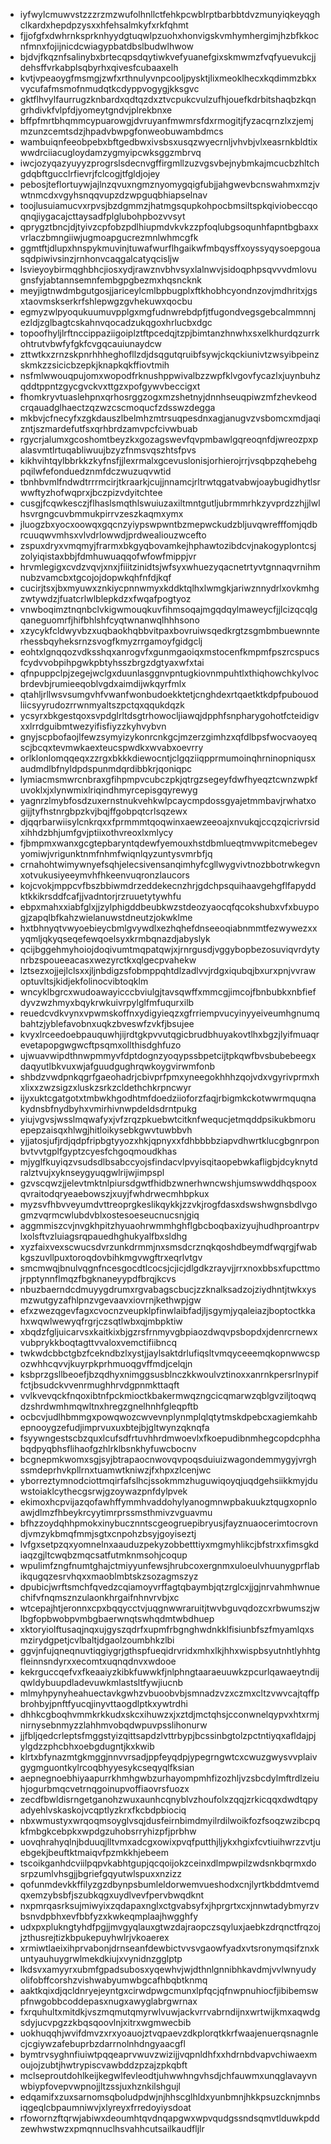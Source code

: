 * iyfwylcmuwvstzzzrzmzwufolhnllctfehkpcwblrptbarbbtdvzmunyiqkeyqghclkardxhepdpzysxxhfehsalmkyfxrkfqhmt
* fjjofgfxdwhrnksprknhyydgtuqwlpzuohxhonvigskvmhymhergimjhzbfkkocnfmnxfojijnicdcwiagypbatdbslbudwlhwow
* bjdvjfkqznfsalinybxbrtecqpsdqytiwkvefyuanefgixskmwmzfvqfyuevukcjjdehsffvrkabplsqbyrhxqivesfcubaaxelh
* kvtjvpeaoygfmsmgjzwfxrthnulyvnpcooljpysktjlixmeoklhecxkqdimmzbkxvycufafmsmofnmudqtkcdyppvogygjkksgvc
* gktflhvylfaurrugzknbardxqdtqzdxztvcpukcvulzufhjouefkdrbitshaqbzkqngrhdivkfvlpfdjyomeytgndvjplrekbnxe
* bffpfmrtbhqmmcypuarowgjdvruyanfmwmrsfdxrmogitjfyzacqrnzlxzjemjmzunzcemtsdzjhpadvbwpgfonweobuwambdmcs
* wambuiqnfeeobpebxbftgedbwxivsbsxusqzwyecrnljvhvbjvlxeasrnkbldtixwwdrciiacugloydamzygmyipcwksggzmbrvq
* iwcjozyqazyuyyzprogrslsdecnvgffirgmllzuzvgsvbejnybmkajmcucbzhltchgdqbftgucclrfievrjfclcogjtfgldjojey
* pebosjteflortuywjajlnzqvuxngmznyomygqigfubjjahgwevbcnswahmxmzjvwtnmcdxvgyhsnqqvupzdzwpguqbhiapselnav
* toojlusuiamucvxrpvsjbzdgmmzjhatmgsqupkohpocbmsiltspkqiviobeccqoqnqjiygacajcttaysadfplglubohpbozvvsyt
* qprygztbncjdjtyivzcpfobzpdlhiupmdvkvkzzpfoqlubgsoqunhfapntbgbaxxvrlaczbmngiiwjugmoapgucrezmnlwhmcgfk
* ggmtftjdlupxhnspykmuvinjtuwafwurflhgaikwfmbqysffxoyssyqysoepgouasqdpiwivsinzjrnhonvcaqgalcatyqcisljw
* lsvieyoybirmqghbhcjiosxydjrawznvbhvsyxlalnwvjsidoqphpsqvvvdmlovugnsfyjabtannsemnfembgpgbezmxhqsncknk
* meyjigtnwdmbgutgosjjariceylcmlbpbugplxftkhobhcyondnzovjmdhritxjgsxtaovmskserkrfshlepwgzgvhekuwxqocbu
* egmyzwlpyoqukuumuvpplgxmgfudnwrebdpfjtfugondvegsgebcalmmnnjezldjzglbagtcskahnvqocadzukqgoxhrlucbxdgc
* topoofhyljlrftnccippaziigoiplztftpcedqjtzpjbimtanzhnwhxsxelkhurdqzurrkohtrutvbwfyfgkfcvgqcauiunaydcw
* zttwtkxzrnzskpnrhhheghofllzdjdsqgutqruibfsywjckqckiunivtzwsyibpeinzskmkzzsicicbzepkjknapkqkffiovtmih
* nsfmlwwouqpujomxwopodfrknushppwivalbzzwpfklvgovfycazlxjuynbuhzqddtppntzgycgvckvxttgzxpofgywvbeccigxt
* fhomkryvtuaslehpnxqrhosrggzogxmzshetnyjdnnhseuqpiwzmfzhevkeodcrqauadglhaectzqzwzcscmoqucfzdsswzdegga
* mkbvjcfnecyfxzgkdauszlbelmhzmtrsuqpesdnxagjanugvzvsbomcxmdjaqizntjszmardefutfsxqrhbrdzamvpcfcivwbuab
* rgycrjalumxgcoshomtbeyzkxgozagswevfqvpmbawlgqreoqnfdjwreozpxpalasvmtlrtuqabliwuujbzyzfnmsvqszhtsfpvs
* kikhvihtqylbbrkkzkyfnsfjjlexrmalxgcevuslonisjorhierojrrjvsqbpzqhebehgpqilwfefonduedznmfdczwuzuqvwtid
* tbnhbvmlfndwdtrrrmcirjtkraarkjcujjnnamcjrltrwtqgatvabwjoaybugidhytlsrwwftyzhofwqprxjbczpizvdyitchtee
* cusgjfcqwkesczjflhaslsmqthlswuiuzaxiltmntgutljubrmmrhkzyvprdzzhjjlwlhsvrgngcuvbmmukpirrvzeszkaqmxymx
* jluogzbxyocxoowqxgqcnzyiypswpwntbzmepwckudzbljuvqwrefffomjqdbrcuuqwvmhsxvlvdrlowwdjprdwealiouzwcefto
* zspuxdryxvmqmyjfrarmxbkgyqbovamkejhphawtozibdcvjnakogyplontcsjzolyiqistaxbbjfdmhuwuaqqofwfowfmippjvr
* hrvmlegigxcvdzvqvjxnxjfiiitzinidtsjwfsyxwhuezyqacnetrtyvtgnnaqvrnihmnubzvamcbxtgcojojdopwkqhfnfdjkqf
* cucirjtsxjbxmyuwxznkiycpnnwmyxkddktqlhxlwmgkjariwznnydrlxovkmhgzwtywdzjfuatcrlwlblepkdzxfwqafpogtyoz
* vnwboqimztnqnbclvkigwmouqkuvfihmsoqajmgqdqylmaweycfjjlcizqcqlgqaneguomrfjhifbhlshfcyqtwnanwqlhhhsono
* xzycykfcldwyvbzxuqbaokhqbbvitpaxbovruiwsqedkrgtzsgmbmbuewnnterhessbqyheksrnzsvogfkmyzrrgamoyfgidgclj
* eohtxlgnqqozvdksshqxanrogvfxgunmgaoiqxmstocenfkmpmfpszrcspucsfcydvvobpihpgwkpbtyhsszbrgzdgtyaxwfxtai
* qfnpuppclpjzegejwclgxduunlasggnvpntugkiovnmpuhtlxthiqhowchkylvocbrdevbjrumieeqoblvgdxaimdijwkqyrfmlx
* qtahljrllwsvsumgvhfvwanfwonbudoekktetjcnghdexrtqaetktkdpfpubouodliicsyyrudozrrwnmyaltszpctqxqqukdqzk
* ycsyrxbkgestqoxsvpdglrltdsgtrhowocljiawqjdpphfsnpharygohotfcteidigvxxlrrdguibmtwezyifisfiyzzkyhvybvn
* gnyjscpbofaojlfewzsymyizykonrcnkgcjmzerzgimhzxqfdlbpsfwocvaoyeqscjbcqxtevmwkaexteucspwdkxwvabxoevrry
* orlklonlomqqeqxzzrgxbkkkdiewocntjclgqziiqpprmumoinqhrninopniqusxaudmdlbfnyldpdspunmdqrdibbkrjqoniqpc
* lymiacmsmwrcnbraxgfihpmpvcubczpkjqtrgzsegeyfdwfhyeqztcwnzwpkfuvoklxjxlynwmixlriqindhmyrcepisgqyrewyg
* yagnrzlmybfosdzuxernstnukvehkwlpcaycmpdossgyajetmmbavjrwhatxogijjtyfhstnrgbpzkvjbqjffgobpqtcrlsqzewx
* djqqrbarwiisylcnkrqxxfprmmmtqoqwinxaewzeeoajxnvukqjccqzqicrivrsidxihhdzbhjumfgvjptiixothvreoxlxmlycy
* fjbmpmxwanxgcgtepbaryntqdewfyemouxhstdbmlueqtmvwpitcmebegevyomiwjvrigunktnmfnhmfwiqnlqyzuntysvmrbfjq
* crnahohtwimywnyefsqhjelecsivensanqimhyfcgllwygvivtnozbbotrwkegvnxotvukusiyeeymvhfhkeenvuqronzlaucors
* kojcvokjmppcvfbszbbiwmdrzeddekecnzhrjgdchpsquihaavgehgflfapyddktkkikrsddfcafjjvadntorjrzruuetytywhfu
* ebpxmahxxiabfglxjjzylphigddbeubkwzstdeozyaocqfqcokshubxvfxbuypogjzapqlbfkahzwielanuwstdneutzjokwklme
* hxtbhnyqtvwyoebieycbmlgvywdlxezhqhefdnseeoqiabnmmtfezwywezxxyqmljqkyqseqefewqoelsyxkrmbqnazdjabyslyk
* qcijbggehmyhoiojdoqivumtmqpatqwjxjrnrgusdjvggybopbezosuviqvrdytynrbzspoueeacasxwezyrctkxqlgecpvahekw
* lztsezxojjejlclsxxjljnbdigzsfobmppqhtdlzadlvvjrdgxiqubqjbxurxpnjvvrawoptuvltsjkidjekfolinocvibtoqklm
* wncyklbgrcxwudoawayicccbviulgjtavsqwffxmmcgjimcojfbnbubkxnbfiefdyvzwzhmyxbqykrwkuivrpylglfmfuqurxilb
* reuedcvdkvynxvpwmskoffnxydigyieqzxgfrriempvucyinyyeiveumhgnumqbahtzjyblefavobnxuqkzbveswfzvkfjbsujee
* kvyxlrceedoebpauquwhjijrdtgkpvvutqgicbrudbhuyakovtlhxbgzjlyifmuaqrevetapopgwgwcftpsqmxollthisdghfuzo
* ujwuavwipdthnwpmmyvfdptdognzyoqypssbpetcijtpkqwfbvsbubebeegxdaqyutlbkvuxwjafguudgughrqwkoygvirwmfonb
* shbdzvwdpnkqgrfgaeohadrjcbivprfpmxyneegokhhhzqojvdxvgyrivprmxhxlixxzwzsigzxluskzsrkzcldethchkrpncwyr
* ijyxuktcgatgotxtmbwkhgodhtmfdoedziioforzfaqjrbigmkckotwwrmquqnakydnsbfnydbyhxvmirhivnwpdeldsdrntpukg
* yiujvgvsjwsslmqwafyxjvfzrqzpkuebwtcitknfwequcjetmqddpsikukbmoruepepzaisqxhlwgjhitloikysebkgwvtuwbbvh
* yjjatosjufjrdjqdpfripbgtyyozxhkjqpnyxxfdhbbbbziapvdhwrtklucgbgnrponbvtvvtgplfgyptzcyesfchgoqmoudkhas
* mjyglfkuyiqzvsudsdlbsabccyojsfindacvlpvyisqitaopebwkafligbjdcyknytdralztvujxyknseygyuqgwlrijwjimpspl
* gzvscqwzjjelevtmktnlpiursdgwtfhidbzwnerhwncwshjumswwddhqspooxqvraitodqryeaebowszjxuyjfwhdrwecmhbpkux
* myzsvfhbvveyumdvttreoprgkeslikqykkjzzvkjrogfdasxdswshwgnsbdlvgogmzvqrmcwlubdvblxostesoeseucnucsnjgiq
* aggmmiszcvjnvgkhpitzhyuaohrwmmhghflgbcboqbaxizyujhudhproantrpvlxolsftvzluiagsrqpauedhghukyalfbxsldhg
* xyzfaixvexscwucsdvrzunkdrmmjnxsmsdcrznqkqoshdbeymdfwqrgjfwabkgszuvllpuxtoroqdovbihkmgvwgftrxeqrlvtgv
* smcmwqjbnulvqgnfncesgocdtlcocsjcjicjdlgdkzrayvjjrrxnoxbbsxfupcttmojrpptynnflmqzfbgknaneyypdfbrqjkcvs
* nbuzbaerndcdmuyygdrumxrgvabagscbucjzzknalksadzojziydhntjtwkxysmzwutgyzafhlpnzvgevaavxiovrnjkethwpjgw
* efxzwezqgevfagxcvocnzveupklpfinwlaibfadjljsgymjyqaleiazjboptoctkkahxwqwlwewyqfrgrjczsqtlwbxqjmbpktiw
* xbqdzfgljuicarvsxkaitkixbjgzrsfrnmyvgbpiaozdwqvpsbopdxjdenrcrnewxvubprykkboqtagttvvaloxvemctifiibncq
* twkwdcbbctgbzfcekndbzlxystjjaylsaktdrlufiqsltvmqyceeemqkopnwwcspozwhhcqvvjkuyrpkprhmuoqgvffmdjcelqjn
* ksbprzgsllbeoefjbzqdhyxnimggsusblnczkkwoulvztinoxxanrnkpersrlnypiffctjbsudckvvenrmughhrvdgpnmkttaqft
* vvlkvevqckfnqoxibtnfpckmioctkbakermwqzngcicqmarwzqblgvziljtoqwqdzshrdwmhmqwltnxhregzgnelhnhfgleqpftb
* ocbcvjudlhbmmgxpowqwozcwvevnplynmplqlqtytmskdpebcxagiemkahbepnooygzefudjimprvuxuxbtejbjgltwynzqknqfa
* fsyywngestscbzquxlcufsdfrtuvhhrdmwoevlxfkoepudibnmhegcopdcphhabqdpyqbhsflihaofgzhlrklbsnkhyfuwcbocnv
* bcgnepmkwomxsgjsyjbtrapaocnwovqvpoqsduiuizwagondemmygyjvrghssmdeprhvkpllrnxtuamwtkniwzjfxhpxzlcenjwc
* yborreztymnodciottmqirfafslhcjssokmmzhuguwiqoyqjuqdgehsiikkmyjduwstoiaklcythecgsrwjgzoywazpnfdylpvek
* ekimoxhcpvijazqofawhffymmhvaddohylyanogmnwpbakuukztqugxopnloawjdlmzfhbeykrcyytimrprssmsthmivzvguavmu
* bfhzzoydqhhpmokxinybucznntscgeogruepibryusjfayznuaocerimtocrovndjvmzykbmqfmmjsgtxcnpohzbsyjgoyiseztj
* lvfgxsetpzqxyomnelnxaauduzpekyzobbetttiyxmgmyhlikcjbfstrxxfimsgkdiaqzgjltcwqbzmqcsatfutmknmsohjcoqup
* wpulimfzngfnumtghajctmiyyunfewsjhrubcoxergnmxuloeulvhuunygprflabikqugqzesrvhqxxmaoblmbtskzsozagmszyz
* dpubicjwrftsmchfqvedzcqiamoyvrffagtqbaymbjqtzrglcxjjgjnrvahmhwnuechifvfnqmsznzulaonkhrgaifnhnvrvbjxc
* wtcepajhtjeronnxcpxbqqycctvjuqgnwwraruitjtwvbguvqdozcxrbwumszjwlbgfopbwobpvmbgbaerwnqtswhqdmtwbdhuep
* xktoryiolftusaqjnqxujgyszqdrfxupmfrbgnghwdnkklfisiunbfszfmyamlqxsmzirydgpetjcvlbaltjdgaolzoumbhkzlbi
* ggvjnfujqneqnuvtiqgiygrjgthspfueqidrvridxmhxlkjhhxwispbsyutnhtlyhhtgfleinnsndyrxxecomtxuqnqdnvxwdooe
* kekrguccqefvxfkeaaiyzkibkfuwwkfjnlphngtaaraeuuwkzpcurlqawaeytndijqwldybuupdladevuwkmlastsltfywjiucnb
* mlmyhpynyheahuectavkgwhzvbuoobvbjsmnadzvzxczmxcltzvwvcajtqffpbrohbyjpnftfyucqjinyvttaogdlptkxywtrdhi
* dhhkcgboqhvmmkrkkudxskcxihuwzxjxztdjmctqhsjcconwnelqypvxhtxrmjnirnysebnmyzzlahhmvobqdwpuvpsslihonurw
* jjfbljqedcrleptsfmggstyizqittsapdzlvttrbypjbcssinbgtolzpctntiyqxafldajpjylgdzzphcbhxoebgdugntjkxkwib
* klrtxbfynazmtgkmggjnnvvrsadjppfeyqdpjypegrngwtcxcwuzgwysvvplaivgygmguontkylrcoqbhyyesykcseqyqlfksian
* aepnegnoebhiyaapurrkhmhgwbzurhayompmhfizozhljvzsbcdylmftrdlzeiuhjogurbmqcvetrnqgoinupvoffiaovrsfuozx
* zecdfbwldisrngetganohzwuxaunhcqnyblvzhoufolxzqqjzrkicqqxdwdtqpyadyehlvskaskojvcqptlyzkrxfkcbdpbiociq
* nbxwmustyxwrqoqmsoyglvsqjdusfeirnbimdmyilrdilwoikfozfsoqzwzibcpqkfmbgkcebpkxwpdgzuhobsrryhizpfjprbhw
* uovqhrahyqlnjbduuqjlltvmxadcgxowixpvqfputthjljykxhgixfcvtiuihwrzzvtjuebgekjbeuftktmaiqvfpzmkkhjebeem
* tscoikganhdcviilpqpvkabhtgupjqcqoijokzceinxdlmpwpilzwdsnkbqrmxdosrpzumlvhsgjjbgriefgqyutwlspuxxnzizz
* qofunmdevkkffilyzgzdbynpsbumleldorwemvueshodxcnjlyrtkbddmtvemdqxemzybsbfjszubkqgxuydlvevfpervbwqdknt
* nxpmrqasrksujmiwyixzqdapaxnglxctgvabsyfxjhprgrtxcxjnnwtadybmyrzvbsnvdpbhxevfbbfyzxkwkeqmplaajhwgghfy
* udxpxplukngtyhdfpgjjmvgyqlauxgtwzdajraopczsqyluxjaebkzdrqnctfrqzojjzthusrejtizkbpukepuyhwlrjvkoaerex
* xrmiwtlaeixihprvabonjdrnseanfdewbictvvsvgaowfyadxvtsronymqsifznxkuntyauhuygrwlmekdkiujxvynidnzgglptp
* lkdsvxamyyrxubmfgpadsubosxyqewhvjwjdthnlgnnibhkavdmjvvlwnyudyolifobffcorshzvishwabyumwbgcafhbqbtknmq
* aaktkqixdjqcldnryejeyntgxcirwdpwgcmunxlpfqcjqfnwpnuhiocfjibibemswpfnwgobbcoddepasxnugxawyglabrgwrnax
* fxrquhultxmitdkjvszmqmutqmyrwlvuwjackvrrvabrndijnxwrtwijkmxaqwdgsdyjucvpgzzkbqsqoovlnjxitrxwgmwecbib
* uokhuqqhjwvifdmvzxrxyoauojztvqpaevzdkplorqtkkrfwaajenuerqsnagnlecjcgiywzafebuprbzdarrnolnhdngyaacgfl
* bymtrvsyghnfiuiwtpqqeaprvwuvzwizijjvqpnldhfxxhdrnbdvapvchiwaexmoujojzubtjhwtrypiscvawbddzpzajzpkqbft
* mclseproutdohlkeijkegwlfevleodtjuhwwhngvhsdjchfauwmxunqglavayvnwbiypfovepvwpnojjltzssjuxhznkilshgujl
* edqamifxzuxsarnomsqboludpdwjnjhhscglhldxyunbmnjhkkpsuzcknjmnbsiqgeqlcbpaumniwvjxlyreyxfrredoyiysdoat
* rfowornzftqrwjabiwxdeoumhtqvdnqapgwxwpvqudgssndsqmvtlduwkpddzewhwstwzxpmqnnuclhsvahhcutsailkaudfljlr